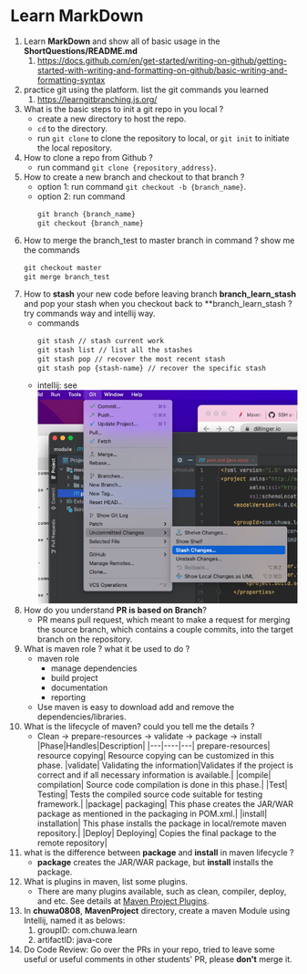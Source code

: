# Learn MarkDown

1. Learn **MarkDown** and show all of basic usage in the **ShortQuestions/README.md**
    1. https://docs.github.com/en/get-started/writing-on-github/getting-started-with-writing-and-formatting-on-github/basic-writing-and-formatting-syntax
1. practice git using the platform. list the git commands you learned
    1. https://learngitbranching.js.org/
3. What is the basic steps to init a git repo in you local ?
    - create a new directory to host the repo.
    - `cd` to the directory.
    - run `git clone` to clone the repository to local, or `git init` to initiate the local repository.
4. How to clone a repo from Github ?
    - run command `git clone {repository_address}`.
5. How to create a new branch and checkout to that branch ?
    - option 1: run command `git checkout -b {branch_name}`.
    - option 2: run command
        ```
        git branch {branch_name}
        git checkout {branch_name}
        ```
6. How to merge the branch_test to master branch in command ? show me the commands
    ```
    git checkout master
    git merge branch_test 
    ```
7. How to **stash** your new code before leaving branch **branch_learn_stash** and pop your stash when you checkout back to **branch_learn_stash ? try commands way and intellij way.
    - commands
        ```
        git stash // stash current work
        git stash list // list all the stashes
        git stash pop // recover the most recent stash
        git stash pop {stash-name} // recover the specific stash
        ```
    - intellij: see ![Intellij Stash](./intellij_stash.png)
8. How do you understand **PR is based on Branch**?
    - PR means pull request, which meant to make a request for merging the source branch, which contains a couple commits, into the target branch on the repository.
9. What is maven role ? what it be used to do ?
    - maven role
        - manage dependencies
        - build project
        - documentation
        - reporting
    - Use maven is easy to download add and remove the dependencies/libraries.
10. What is the lifecycle of maven? could you tell me the details ?
    - Clean -> prepare-resources -> validate -> package -> install
        |Phase|Handles|Description|
        |---|----|---|
        prepare-resources| resource copying| Resource copying can be customized in this phase.
        |validate| Validating the information|Validates if the project is correct and if all necessary information is available.|
        |compile| compilation| Source code compilation is done in this phase.|
        |Test| Testing| Tests the compiled source code suitable for testing framework.|
        |package| packaging| This phase creates the JAR/WAR package as mentioned in the packaging in POM.xml.|
        |install| installation| This phase installs the package in local/remote maven repository.|
        |Deploy| Deploying| Copies the final package to the remote repository|
11. what is the difference between **package** and **install** in maven lifecycle ?
    - **package** creates the JAR/WAR package, but **install** installs the package.
12. What is plugins in maven, list some plugins.
    - There are many plugins available, such as clean, compiler, deploy, and etc. See details at [Maven Project Plugins](https://maven.apache.org/plugins/index.html).
13. In **chuwa0808**, **MavenProject** directory, create a maven Module using Intellij, named it as belows:
    1. groupID: com.chuwa.learn
    2. artifactID: java-core
14. Do Code Review: Go over the PRs in your repo, tried to leave some useful or useful comments in other students' PR, please **don't** merge it.



